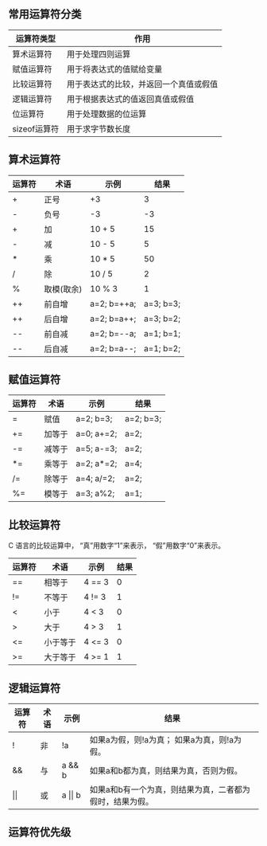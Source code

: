 ## 常用运算符分类

| 运算符类型     | 作用                  |
| --------- | ------------------- |
| 算术运算符     | 用于处理四则运算            |
| 赋值运算符     | 用于将表达式的值赋给变量        |
| 比较运算符     | 用于表达式的比较，并返回一个真值或假值 |
| 逻辑运算符     | 用于根据表达式的值返回真值或假值    |
| 位运算符      | 用于处理数据的位运算          |
| sizeof运算符 | 用于求字节数长度            |

## 算术运算符

| 运算符  | 术语     | 示例          | 结果        |
| ---- | ------ | ----------- | --------- |
| +    | 正号     | +3          | 3         |
| -    | 负号     | -3          | -3        |
| +    | 加      | 10 + 5      | 15        |
| -    | 减      | 10 - 5      | 5         |
| *    | 乘      | 10 * 5      | 50        |
| /    | 除      | 10 / 5      | 2         |
| %    | 取模(取余) | 10 % 3      | 1         |
| ++   | 前自增    | a=2; b=++a; | a=3; b=3; |
| ++   | 后自增    | a=2; b=a++; | a=3; b=2; |
| --   | 前自减    | a=2; b=--a; | a=1; b=1; |
| --   | 后自减    | a=2; b=a--; | a=1; b=2; |

## 赋值运算符

| 运算符  | 术语   | 示例         | 结果        |
| ---- | ---- | ---------- | --------- |
| =    | 赋值   | a=2; b=3;  | a=2; b=3; |
| +=   | 加等于  | a=0; a+=2; | a=2;      |
| -=   | 减等于  | a=5; a-=3; | a=2;      |
| *=   | 乘等于  | a=2; a*=2; | a=4;      |
| /=   | 除等于  | a=4; a/=2; | a=2;      |
| %=   | 模等于  | a=3; a%2;  | a=1;      |

## 比较运算符

C 语言的比较运算中， “真”用数字“1”来表示， “假”用数字“0”来表示。

| 运算符  | 术语   | 示例     | 结果   |
| ---- | ---- | ------ | ---- |
| ==   | 相等于  | 4 == 3 | 0    |
| !=   | 不等于  | 4 != 3 | 1    |
| <    | 小于   | 4 < 3  | 0    |
| >    | 大于   | 4 > 3  | 1    |
| <=   | 小于等于 | 4 <= 3 | 0    |
| >=   | 大于等于 | 4 >= 1 | 1    |

## 逻辑运算符

| 运算符  | 术语   | 示例       | 结果                            |
| ---- | ---- | -------- | ----------------------------- |
| !    | 非    | !a       | 如果a为假，则!a为真；  如果a为真，则!a为假。    |
| &&   | 与    | a && b   | 如果a和b都为真，则结果为真，否则为假。          |
| \|\| | 或    | a \|\| b | 如果a和b有一个为真，则结果为真，二者都为假时，结果为假。 |

## 运算符优先级